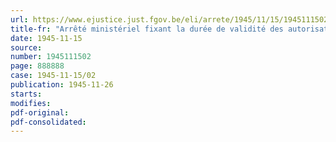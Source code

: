 ```yaml
---
url: https://www.ejustice.just.fgov.be/eli/arrete/1945/11/15/1945111502/justel
title-fr: "Arrêté ministériel fixant la durée de validité des autorisations d'approvisionnement individuelles pour chaussures de marche"
date: 1945-11-15
source:
number: 1945111502
page: 888888
case: 1945-11-15/02
publication: 1945-11-26
starts:
modifies:
pdf-original:
pdf-consolidated:
---
```



